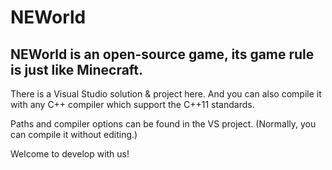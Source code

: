 # NEWorld
NEWorld is an open-source game, its game rule is just like Minecraft.
--------------------------------------------------
There is a Visual Studio solution & project here. And you can also compile it with any C++ compiler which support the C++11 standards.

Paths and compiler options can be found in the VS project. (Normally, you can compile it without editing.)

Welcome to develop with us!
